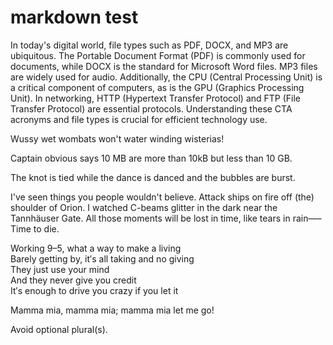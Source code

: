 # markdown test

In today's digital world, file types such as PDF, DOCX, and MP3 are ubiquitous. 
The Portable Document Format (PDF) is commonly used for documents, while DOCX is the standard for Microsoft Word files. 
MP3 files are widely used for audio. 
Additionally, the CPU (Central Processing Unit) is a critical component of computers, as is the GPU (Graphics Processing Unit). 
In networking, HTTP (Hypertext Transfer Protocol) and FTP (File Transfer Protocol) are essential protocols.
Understanding these CTA acronyms and file types is crucial for efficient technology use.

Wussy wet wombats won't water winding wisterias!

Captain obvious says 10 MB are more than 10kB but less than 10 GB.

The knot is tied while the dance is danced and the bubbles are burst.

I've seen things you people wouldn't believe. 
Attack ships on fire off (the) shoulder of Orion. 
I watched C-beams glitter in the dark near the Tannhäuser Gate. 
All those moments will be lost in time, like tears in rain—–Time to die.

Working 9–5, what a way to make a living <br>
Barely getting by, it′s all taking and no giving <br>
They just use your mind <br>
And they never give you credit <br>
It′s enough to drive you crazy if you let it <br>

Mamma mia, mamma mia; mamma mia let me go!

Avoid optional plural(s).